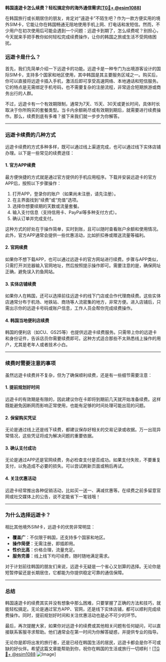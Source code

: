 **韩国遠遊卡怎么续费？轻松搞定你的海外通信需求[[TG💪+ @esim1088](https://t.me/s/esim1088)]**

在韩国旅行或长期居住的朋友，肯定对“遠遊卡”不陌生吧？作为一款方便实用的境外SIM卡，它能让你在韩国畅通无阻地使用手机上网、打电话和发短信。然而，不少用户在初次使用后可能会遇到一个问题：远遊卡到期了，怎么续费呢？别担心，今天就来手把手教你如何轻松完成续费操作，让你的韩国之旅或生活不受网络困扰。

### **远遊卡是什么？**
首先，我们先简单介绍一下远遊卡的功能。远遊卡是一种专门为出境游客设计的国际SIM卡，支持多个国家和地区使用，其中韩国是其主要服务区域之一。购买后，你可以直接将远遊卡插入手机，激活后即可享受高速网络、本地通话和短信服务。它的特点是无需绑定手机号码，也不需要复杂的注册流程，非常适合短期旅游或商务出行的人群。

不过，远遊卡有一个有效期限制，通常为7天、15天、30天或更长时间，具体时长取决于你所购买的套餐类型。当卡内余额耗尽或有效期到期后，就需要进行续费操作。那么，续费到底有多难？接下来我们就一步步为你解答。

---

### **远遊卡续费的几种方式**
远遊卡续费的方式多种多样，既可以通过线上渠道完成，也可以通过线下实体店铺办理。以下是一些常见的续费途径：

#### **1. 官方APP续费**
最方便快捷的方式就是通过官方提供的手机应用程序。下载并安装远遊卡的官方APP后，按照以下步骤操作：
1. 打开APP，登录你的账户（如果尚未注册，请先注册）。
2. 在主界面找到“续费”或“充值”选项。
3. 选择你想要续期的天数或流量套餐。
4. 输入支付信息（支持信用卡、PayPal等多种支付方式）。
5. 确认订单并完成支付。

这种方式的好处在于操作简单，实时到账，且可以随时查看账户余额和使用情况。此外，官方APP通常会提供一些优惠活动，比如折扣券或赠送流量等福利。

#### **2. 官网续费**
如果你不想下载APP，也可以通过远遊卡的官方网站进行续费。步骤与APP类似，只需打开浏览器输入官网地址，然后按照提示操作即可。需要注意的是，确保网址正确，避免误入钓鱼网站。

#### **3. 实体店铺续费**
如果你人在韩国，还可以选择前往远遊卡的线下门店或合作代理商续费。这些实体店通常分布于机场、地铁站、商场等人流密集的地方，非常方便。进入店铺后，只需出示你的远遊卡号码或账户信息，工作人员会帮你完成续费操作。

#### **4. 韩国当地便利店续费**
韩国的便利店（如CU、GS25等）也提供远遊卡续费服务。只需带上你的远遊卡和身份证件，告诉店员你需要续费即可。这种方式适合那些不太熟悉线上操作的用户，尤其是老年人或者技术小白。

---

### **续费时需要注意的事项**
虽然远遊卡续费并不复杂，但为了确保顺利续费，还是有一些细节需要注意：

#### **1. 提前规划好时间**
远遊卡的有效期是有限的，因此建议你在卡即将到期前几天就开始准备续费。这样既能避免因断网而影响正常使用，也能有足够的时间处理可能出现的问题。

#### **2. 保留购买凭证**
无论是通过线上还是线下续费，都建议保存好相关的交易记录或收据。万一出现异常情况，这些凭证将成为解决问题的重要依据。

#### **3. 确认支付成功**
无论是通过APP还是官网续费，务必检查支付是否成功。如果支付失败，不要重复支付，以免造成不必要的损失。可以尝试刷新页面或稍后再试。

#### **4. 关注优惠活动**
远遊卡经常推出各种促销活动，比如买一送一、满减优惠等。在续费之前多留意官网或社交媒体上的公告，说不定能省下一笔钱哦！

---

### **为什么选择远遊卡？**
相比其他境外SIM卡，远遊卡的优势非常明显：
- **覆盖广**：不仅限于韩国，还支持多个国家和地区。
- **操作简便**：无需注册，即插即用。
- **性价比高**：价格合理，流量充足。
- **服务完善**：线上线下均可续费，随时随地满足需求。

对于计划前往韩国的朋友们来说，远遊卡无疑是一个省心又划算的选择。无论你是短暂停留还是长期居住，它都能为你提供稳定可靠的通信保障。

---

### **总结**
韩国遠遊卡的续费其实并没有想象中那么困难，只要掌握了正确的方法和技巧，就能轻松搞定。无论是通过官方APP、官网，还是线下实体店铺，都可以顺利完成续费操作。同时，提前规划好时间和关注优惠活动也是必不可少的环节。

最后，再次提醒大家，如果你对远遊卡的续费或其他相关问题有任何疑问，可以直接联系客服寻求帮助。他们通常会在第一时间为你解答疑惑，并提供专业的指导。

无论你是即将出发的旅行者，还是已经在韩国生活的居民，远遊卡都会是你不可或缺的好伙伴。希望这篇文章能帮助到你，祝你在韩国的生活或旅行一切顺利！[[TG💪+ @esim1088](https://t.me/s/esim1088) ![Image](https://i.postimg.cc/4NQfJmqS/Snipaste-2025-05-13-00-14-12.png)]